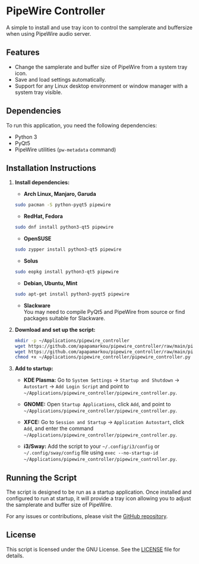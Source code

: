 # PipeWire Controller

A simple to install and use tray icon to control the samplerate and buffersize when using PipeWire audio server.

## Features

- Change the samplerate and buffer size of PipeWire from a system tray icon.
- Save and load settings automatically.
- Support for any Linux desktop environment or window manager with a system tray visible.

## Dependencies

To run this application, you need the following dependencies:

- Python 3
- PyQt5
- PipeWire utilities (`pw-metadata` command)


## Installation Instructions

1. **Install dependencies:**

    - **Arch Linux, Manjaro, Garuda**
    ```bash
    sudo pacman -S python-pyqt5 pipewire
    ```

    - **RedHat, Fedora**
    ```bash
    sudo dnf install python3-qt5 pipewire
    ```

    - **OpenSUSE**
    ```bash
    sudo zypper install python3-qt5 pipewire
    ```

    - **Solus**
    ```bash
    sudo eopkg install python3-qt5 pipewire
    ```

     - **Debian, Ubuntu, Mint**
    ```bash
    sudo apt-get install python3-pyqt5 pipewire
    ```

   - **Slackware**   
   You may need to compile PyQt5 and PipeWire from source or find packages suitable for Slackware.


2. **Download and set up the script:**

    ```bash
    mkdir -p ~/Applications/pipewire_controller
    wget https://github.com/apapamarkou/pipewire_controller/raw/main/pipewire_controller.py -O ~/Applications/pipewire_controller/pipewire_controller.py
    wget https://github.com/apapamarkou/pipewire_controller/raw/main/pipewire-icon.png -O ~/Applications/pipewire_controller/pipewire-icon.png
    chmod +x ~/Applications/pipewire_controller/pipewire_controller.py
    ```


3. **Add to startup:**

    - **KDE Plasma:** Go to `System Settings` -> `Startup and Shutdown` -> `Autostart` -> `Add Login Script` and point to `~/Applications/pipewire_controller/pipewire_controller.py`.

    - **GNOME:** Open `Startup Applications`, click `Add`, and point to `~/Applications/pipewire_controller/pipewire_controller.py`.

    - **XFCE:** Go to `Session and Startup` -> `Application Autostart`, click `Add`, and enter the command `~/Applications/pipewire_controller/pipewire_controller.py`.

    - **i3/Sway:** Add the script to your `~/.config/i3/config` or `~/.config/sway/config` file using `exec --no-startup-id ~/Applications/pipewire_controller/pipewire_controller.py`.


## Running the Script

The script is designed to be run as a startup application. Once installed and configured to run at startup, it will provide a tray icon allowing you to adjust the samplerate and buffer size of PipeWire.

For any issues or contributions, please visit the [GitHub repository](https://github.com/yourusername/pipewire_controller).

## License

This script is licensed under the GNU License. See the [LICENSE](LICENSE) file for details.


